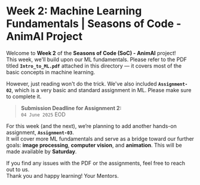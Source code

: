# Week 2: Machine Learning Fundamentals | Seasons of Code - AnimAI Project

Welcome to **Week 2** of the **Seasons of Code (SoC) - AnimAI** project!  
This week, we'll build upon our ML fundamentals. Please refer to the PDF titled **`Intro_to_ML.pdf`** attached in this directory — it covers most of the basic concepts in machine learning.

However, just reading won't do the trick. We've also included **`Assignment-02`**, which is a very basic and standard assignment in ML. Please make sure to complete it.

> **Submission Deadline for Assignment 2:**  
> `04 June 2025` EOD

For this week (and the next), we’re planning to add another hands-on assignment, **`Assignment-03`**.  
It will cover more ML fundamentals and serve as a bridge toward our further goals: **image processing**, **computer vision**, and **animation**. This will be made available by **Saturday**.

If you find any issues with the PDF or the assignments, feel free to reach out to us.  
Thank you and happy learning!
Your Mentors.
